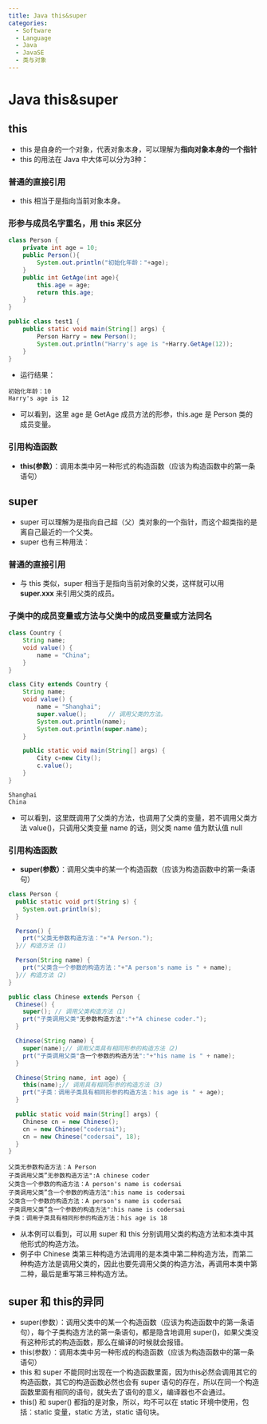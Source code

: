 ```yaml
---
title: Java this&super
categories:
  - Software
  - Language
  - Java
  - JavaSE
  - 类与对象
---
```

# Java this&super

## this

- this 是自身的一个对象，代表对象本身，可以理解为**指向对象本身的一个指针**
- this 的用法在 Java 中大体可以分为3种：

### 普通的直接引用

- this 相当于是指向当前对象本身。

### 形参与成员名字重名，用 this 来区分

```java
class Person {
    private int age = 10;
    public Person(){
        System.out.println("初始化年龄："+age);
    }
    public int GetAge(int age){
        this.age = age;
        return this.age;
    }
}

public class test1 {
    public static void main(String[] args) {
        Person Harry = new Person();
        System.out.println("Harry's age is "+Harry.GetAge(12));
    }
}
```

- 运行结果：

```
初始化年龄：10
Harry's age is 12
```

- 可以看到，这里 age 是 GetAge 成员方法的形参，this.age 是 Person 类的成员变量。

### 引用构造函数

- **this(参数）**：调用本类中另一种形式的构造函数（应该为构造函数中的第一条语句）

## super

- super 可以理解为是指向自己超（父）类对象的一个指针，而这个超类指的是离自己最近的一个父类。
- super 也有三种用法：

### 普通的直接引用

- 与 this 类似，super 相当于是指向当前对象的父类，这样就可以用 **super.xxx** 来引用父类的成员。

### 子类中的成员变量或方法与父类中的成员变量或方法同名

```java
class Country {
    String name;
    void value() {
        name = "China";
    }
}

class City extends Country {
    String name;
    void value() {
        name = "Shanghai";
        super.value();      // 调用父类的方法。
        System.out.println(name);
        System.out.println(super.name);
    }

    public static void main(String[] args) {
        City c=new City();
        c.value();
    }
}
```

```
Shanghai
China
```

- 可以看到，这里既调用了父类的方法，也调用了父类的变量，若不调用父类方法 value()，只调用父类变量 name 的话，则父类 name 值为默认值 null

### 引用构造函数

- **super(参数）**：调用父类中的某一个构造函数（应该为构造函数中的第一条语句）

```java
class Person {
  public static void prt(String s) {
    System.out.println(s);
  }

  Person() {
    prt("父类无参数构造方法："+"A Person.");
  }// 构造方法（1)

  Person(String name) {
    prt("父类含一个参数的构造方法："+"A person's name is " + name);
  }// 构造方法（2)
}

public class Chinese extends Person {
  Chinese() {
    super(); // 调用父类构造方法（1)
    prt("子类调用父类"无参数构造方法":"+"A chinese coder.");
  }

  Chinese(String name) {
    super(name);// 调用父类具有相同形参的构造方法（2)
    prt("子类调用父类"含一个参数的构造方法":"+"his name is " + name);
  }

  Chinese(String name, int age) {
    this(name);// 调用具有相同形参的构造方法（3)
    prt("子类：调用子类具有相同形参的构造方法：his age is " + age);
  }

  public static void main(String[] args) {
    Chinese cn = new Chinese();
    cn = new Chinese("codersai");
    cn = new Chinese("codersai", 18);
  }
}
```

```
父类无参数构造方法：A Person
子类调用父类”无参数构造方法":A chinese coder
父类含一个参数的构造方法：A person's name is codersai
子类调用父类”含一个参数的构造方法":his name is codersai
父类含一个参数的构造方法：A person's name is codersai
子类调用父类”含一个参数的构造方法":his name is codersai
子类：调用子类具有相同形参的构造方法：his age is 18
```

- 从本例可以看到，可以用 super 和 this 分别调用父类的构造方法和本类中其他形式的构造方法。
- 例子中 Chinese 类第三种构造方法调用的是本类中第二种构造方法，而第二种构造方法是调用父类的，因此也要先调用父类的构造方法，再调用本类中第二种，最后是重写第三种构造方法。

## super 和 this的异同

- super(参数）：调用父类中的某一个构造函数（应该为构造函数中的第一条语句），每个子类构造方法的第一条语句，都是隐含地调用 super()，如果父类没有这种形式的构造函数，那么在编译的时候就会报错。
- this(参数）：调用本类中另一种形成的构造函数（应该为构造函数中的第一条语句）
- this 和 super 不能同时出现在一个构造函数里面，因为this必然会调用其它的构造函数，其它的构造函数必然也会有 super 语句的存在，所以在同一个构造函数里面有相同的语句，就失去了语句的意义，编译器也不会通过。
- this() 和 super() 都指的是对象，所以，均不可以在 static 环境中使用，包括：static 变量，static 方法，static 语句块。